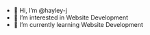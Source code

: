 - 👋 Hi, I’m @hayley-j
- 👀 I’m interested in Website Development
- 🌱 I’m currently learning Website Development

<!---
hayley-j/hayley-j is a ✨ special ✨ repository because its `README.md` (this file) appears on your GitHub profile.
You can click the Preview link to take a look at your changes.
--->
